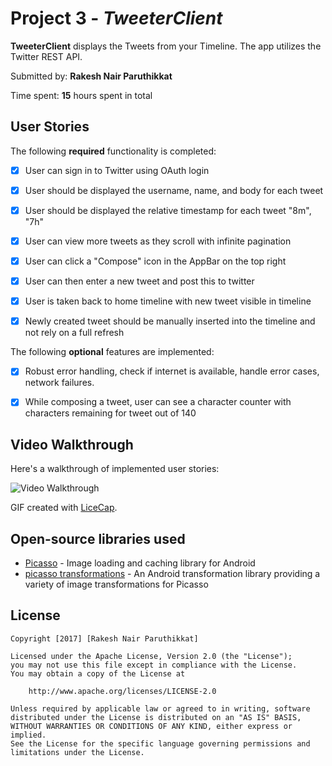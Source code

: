 # Project 3 - *TweeterClient*

**TweeterClient** displays the Tweets from your Timeline. The app utilizes the Twitter REST API.


Submitted by: **Rakesh Nair Paruthikkat**


Time spent: **15** hours spent in total

## User Stories

The following **required** functionality is completed:

* [x] User can sign in to Twitter using OAuth login
* [x] User should be displayed the username, name, and body for each tweet
* [x] User should be displayed the relative timestamp for each tweet "8m", "7h"
* [x] User can view more tweets as they scroll with infinite pagination
* [x] User can click a "Compose" icon in the AppBar on the top right
* [x] User can then enter a new tweet and post this to twitter
* [x] User is taken back to home timeline with new tweet visible in timeline
* [x] Newly created tweet should be manually inserted into the timeline and not rely on a full refresh


The following **optional** features are implemented:

* [x] Robust error handling, check if internet is available, handle error cases, network failures.
* [x] While composing a tweet, user can see a character counter with characters remaining for tweet out of 140



## Video Walkthrough

Here's a walkthrough of implemented user stories:

<img src='https://github.com/prnair09/Tweeter/blob/master/Demo.gif' title='Video Walkthrough' width='' alt='Video Walkthrough' />


GIF created with [LiceCap](http://www.cockos.com/licecap/).


## Open-source libraries used

- [Picasso](http://square.github.io/picasso/) - Image loading and caching library for Android
- [picasso transformations](https://github.com/wasabeef/picasso-transformations) - An Android transformation library providing a variety of image transformations for Picasso


## License

    Copyright [2017] [Rakesh Nair Paruthikkat]

    Licensed under the Apache License, Version 2.0 (the "License");
    you may not use this file except in compliance with the License.
    You may obtain a copy of the License at

        http://www.apache.org/licenses/LICENSE-2.0

    Unless required by applicable law or agreed to in writing, software
    distributed under the License is distributed on an "AS IS" BASIS,
    WITHOUT WARRANTIES OR CONDITIONS OF ANY KIND, either express or implied.
    See the License for the specific language governing permissions and
    limitations under the License.
